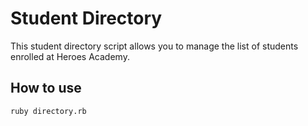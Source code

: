 # Student Directory #

This student directory script allows you to manage the list of students enrolled at Heroes Academy.

## How to use ##

```shell
ruby directory.rb
```
